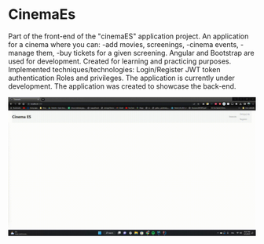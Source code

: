 # CinemaEs

Part of the front-end of the "cinemaES" application project.
An application for a cinema where you can:
-add movies, screenings, 
-cinema events, 
-manage them, 
-buy tickets for a given screening.
Angular and Bootstrap are used for development.
Created for learning and practicing purposes.
Implemented techniques/technologies:
Login/Register
JWT token authentication
Roles and privileges.
The application is currently under development.
The application was created to showcase the back-end.

![Alt Text](https://github.com/mariusz0674/cinemaES_FrontEnd/blob/master/MovieFront.gif)



